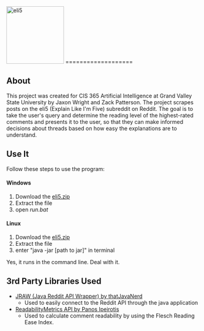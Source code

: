 <img src="https://github.com/JaxonWright/jaxonwright.github.io/blob/master/eli5logo.png?raw=true" width="150px" alt="eli5" />
===================

About
-----
This project was created for CIS 365 Artificial Intelligence at Grand Valley State University by Jaxon Wright and Zack Patterson. The project scrapes posts on the eli5 (Explain Like I'm Five) subreddit on Reddit. The goal is to take the user's query and determine the reading level of the highest-rated comments and presents it to the user, so that they can make informed decisions about threads based on how easy the explanations are to understand.

Use It
---
Follow these steps to use the program:

#### Windows
 1. Download the [eli5.zip](https://git.io/vwtcl)
 2. Extract the file
 3. open *run.bat*

#### Linux
 1. Download the [eli5.zip](https://git.io/vwtcl)
 2. Extract the file
 3. enter "java -jar [path to jar]" in terminal
 
Yes, it runs in the command line. Deal with it.


3rd Party Libraries Used
----

 - [JRAW (Java Reddit API Wrapper) by thatJavaNerd](https://github.com/thatJavaNerd/JRAW)
	 - Used to easily connect to the Reddit API through the java application
 - [ReadabilityMetrics API by Panos Ipeirotis](https://github.com/ipeirotis/ReadabilityMetrics)
	 - Used to calculate comment readability by using the Flesch Reading Ease Index.
